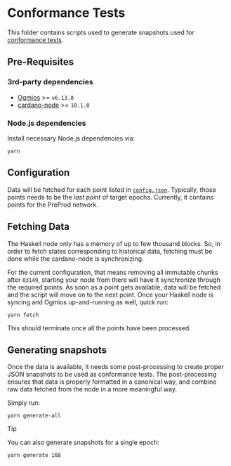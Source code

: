# Conformance Tests

This folder contains scripts used to generate snapshots used for [conformance tests](../crates/amaru/tests/snapshots).

## Pre-Requisites

### 3rd-party dependencies

- [Ogmios](https://github.com/CardanoSolutions/ogmios) >= `v6.13.0`
- [cardano-node](https://github.com/IntersectMBO/cardano-node) >= `10.1.0`

### Node.js dependencies

Install necessary Node.js dependencies via:

```console
yarn
```

## Configuration

Data will be fetched for each point listed in [`config.json`](./config.json). Typically, those points needs to be the _last point_ of target epochs. Currently, it contains points for the PreProd network.

## Fetching Data

The Haskell node only has a memory of up to few thousand blocks. So, in order to fetch states corresponding to historical data, fetching must be done while the cardano-node is synchronizing.

For the current configuration, that means removing all immutable chunks after `03149`, starting your node from there will have it synchronize through the required points. As soon as a point gets available, data will be fetched and the script will move on to the next point. Once your Haskell node is syncing and Ogmios up-and-running as well, quick run:

```console
yarn fetch
```

This should terminate once all the points have been processed.

## Generating snapshots

Once the data is available, it needs some post-processing to create proper JSON snapshots to be used as conformance tests. The post-processing ensures that data is properly formatted in a canonical way, and combine raw data fetched from the node in a more meaningful way.

Simply run:

```console
yarn generate-all
```

> [!TIP]
>
> You can also generate snapshots for a single epoch:
>
> ```console
> yarn generate 168
> ```
